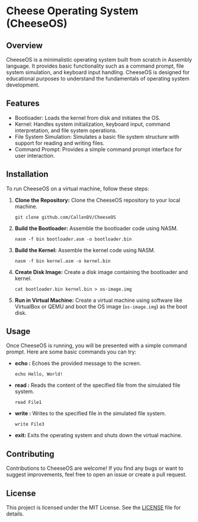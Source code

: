 # Cheese Operating System (CheeseOS)

## Overview
CheeseOS is a minimalistic operating system built from scratch in Assembly language. It provides basic functionality such as a command prompt, file system simulation, and keyboard input handling. CheeseOS is designed for educational purposes to understand the fundamentals of operating system development.

## Features
- Bootloader: Loads the kernel from disk and initiates the OS.
- Kernel: Handles system initialization, keyboard input, command interpretation, and file system operations.
- File System Simulation: Simulates a basic file system structure with support for reading and writing files.
- Command Prompt: Provides a simple command prompt interface for user interaction.

## Installation
To run CheeseOS on a virtual machine, follow these steps:

1. **Clone the Repository:** Clone the CheeseOS repository to your local machine.
   ```
   git clone github.com/CallenDV/CheeseOS
   ```

2. **Build the Bootloader:** Assemble the bootloader code using NASM.
   ```
   nasm -f bin bootloader.asm -o bootloader.bin
   ```

3. **Build the Kernel:** Assemble the kernel code using NASM.
   ```
   nasm -f bin kernel.asm -o kernel.bin
   ```

4. **Create Disk Image:** Create a disk image containing the bootloader and kernel.
   ```
   cat bootloader.bin kernel.bin > os-image.img
   ```

5. **Run in Virtual Machine:** Create a virtual machine using software like VirtualBox or QEMU and boot the OS image (`os-image.img`) as the boot disk.

## Usage
Once CheeseOS is running, you will be presented with a simple command prompt. Here are some basic commands you can try:

- **echo <message>:** Echoes the provided message to the screen.
  ```
  echo Hello, World!
  ```

- **read <filename>:** Reads the content of the specified file from the simulated file system.
  ```
  read File1
  ```

- **write <filename>:** Writes to the specified file in the simulated file system.
  ```
  write File3
  ```

- **exit:** Exits the operating system and shuts down the virtual machine.

## Contributing
Contributions to CheeseOS are welcome! If you find any bugs or want to suggest improvements, feel free to open an issue or create a pull request.

## License
This project is licensed under the MIT License. See the [LICENSE](LICENSE) file for details.
